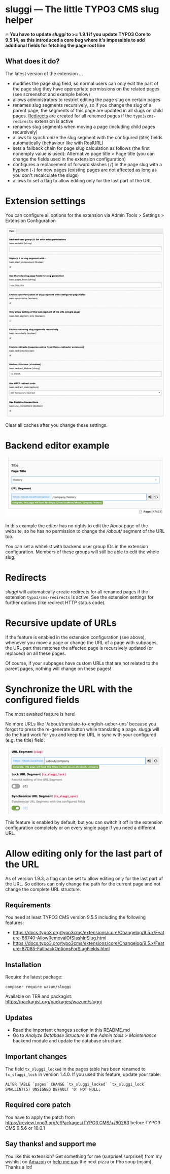 # sluggi — The little TYPO3 CMS slug helper

:fire: **You have to update _sluggi_ to >= 1.9.1 if you update TYPO3 Core to 9.5.14, as this introduced a core bug where it's impossible to add additional fields for fetching the page root line**

## What does it do?

The latest version of the extension … 
* modifies the page slug field, so normal users can only edit the part of the page slug they have appropriate permissions on the related pages (see screenshot and example below)
* allows administrators to restrict editing the page slug on certain pages
* renames slug segments recursively, so if you change the slug of a parent page, the segments of this page are updated in all slugs on child pages. [Redirects](https://docs.typo3.org/typo3cms/extensions/core/Changelog/9.1/Feature-83631-SystemExtensionRedirectsHasBeenAdded.html) are created for all renamed pages if the `typo3/cms-redirects` extension is active
* renames slug segments when moving a page (including child pages recursively)
* allows to synchronize the slug segment with the configured (title) fields automatically (behaviour like with RealURL)
* sets a fallback chain for page slug calculation as follows (the first nonempty value is used): Alternative page title > Page title (you can change the fields used in the extension configuration)
* configures a replacement of forward slashes (`/`) in the page slug with a hyphen (`-`) for new pages (existing pages are not affected as long as you don't recalculate the slugs)
* allows to set a flag to allow editing only for the last part of the URL

# Extension settings

You can configure all options for the extension via Admin Tools > Settings > Extension Configuration

![sluggi Settings](Resources/Public/Screenshots/sluggi_options.png)

Clear all caches after you change these settings.

# Backend editor example

![sluggi Features](Resources/Public/Screenshots/sluggi_features.png)

In this example the editor has no rights to edit the _About_ page of the website, so he has no permission to change the _/about/_ segment of the URL too.

You can set a whitelist with backend user group IDs in the extension configuration. Members of these groups will still be able to edit the whole slug.

# Redirects

_sluggi_ will automatically create redirects for all renamed pages if the extension `typo3/cms-redirects` is active. See the extension settings for further options (like redirect HTTP status code).

# Recursive update of URLs

If the feature is enabled in the extension configuration (see above), whenever you move a page or change the URL of a page with subpages,
the URL part that matches the affected page is recursively updated (or replaced) on all these pages.

Of course, if your subpages have custom URLs that are not related to the parent pages, nothing will change on these pages!

# Synchronize the URL with the configured fields

The most awaited feature is here!

No more URLs like '/about/translate-to-english-ueber-uns' because you forgot to press the re-generate button while translating a page.
_sluggi_ will do the hard work for you and keep the URL in sync with your configured (e.g. the title) field.

![sluggi Synchronization](Resources/Public/Screenshots/sluggi_sync.png)

This feature is enabled by default, but you can switch it off in the extension configuration completely or on every single page if you need a different URL.

# Allow editing only for the last part of the URL

As of version 1.9.3, a flag can be set to allow editing only for the last part of the URL.
So editors can only change the path for the current page and not change the complete URL structure.

## Requirements

You need at least TYPO3 CMS version 9.5.5 including the following features:

* https://docs.typo3.org/typo3cms/extensions/core/Changelog/9.5.x/Feature-86740-AllowRemovalOfSlashInSlug.html
* https://docs.typo3.org/typo3cms/extensions/core/Changelog/9.5.x/Feature-87085-FallbackOptionsForSlugFields.html

## Installation

Require the latest package:

    composer require wazum/sluggi

Available on TER and packagist:
https://packagist.org/packages/wazum/sluggi

## Updates

- Read the important changes section in this README.md
- Go to _Analyze Database Structure_ in the _Admin tools_ > _Maintenance_ backend module and update the database structure.

## Important changes

The field `tx_sluggi_locked` in the pages table has been renamed to `tx_sluggi_lock` in version 1.4.0. If you used this feature, update your table:

    ALTER TABLE `pages` CHANGE `tx_sluggi_locked` `tx_sluggi_lock` SMALLINT(5) UNSIGNED DEFAULT '0' NOT NULL;
    
## Required core patch

You have to apply the patch from https://review.typo3.org/c/Packages/TYPO3.CMS/+/60263
before TYPO3 CMS 9.5.6 or 10.0.1

## Say thanks! and support me

You like this extension? Get something for me (surprise! surprise!) from my wishlist on [Amazon](https://smile.amazon.de/hz/wishlist/ls/307SIOOD654GF/) or [help me pay](https://www.paypal.me/wazum) the next pizza or Pho soup (mjam). Thanks a lot!
